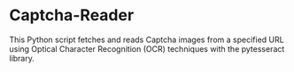 # Captcha-Reader
This Python script fetches and reads Captcha images from a specified URL using Optical Character Recognition (OCR) techniques with the pytesseract library.
